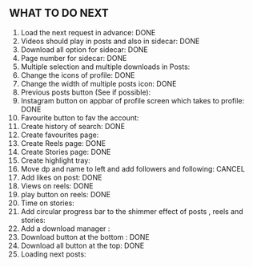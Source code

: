 WHAT TO DO NEXT
-----------------------------------
1) Load the next request in advance: DONE
2) Videos should play in posts and also in sidecar: DONE
3) Download all option for sidecar: DONE
4) Page number for sidecar: DONE
5) Multiple selection and multiple downloads in Posts:
6) Change the icons of profile: DONE
7) Change the width of multiple posts icon: DONE
8) Previous posts button (See if possible): 
9) Instagram button on appbar of profile screen which takes to profile: DONE
10) Favourite button to fav the account: 
11) Create history of search: DONE
12) Create favourites page: 
13) Create Reels page: DONE
14) Create Stories page: DONE
15) Create highlight tray: 
16) Move dp and name to left and add followers and following: CANCEL
17) Add likes on post: DONE
18) Views on reels: DONE
19) play button on reels: DONE
20) Time on stories: 
21) Add circular progress bar to the shimmer effect of posts , reels and stories: 
22) Add a download manager :  
23) Download button at the bottom : DONE
24) Download all button at the top: DONE
25) Loading next posts: